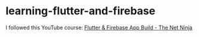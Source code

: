 # learning-flutter-and-firebase
I followed this YouTube course: [Flutter & Firebase App Build - The Net Ninja](https://www.youtube.com/playlist?list=PL4cUxeGkcC9j--TKIdkb3ISfRbJeJYQwC)
